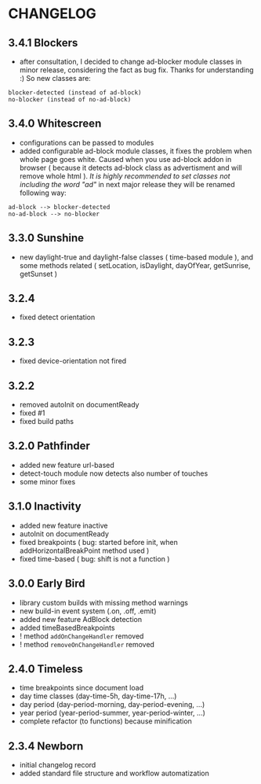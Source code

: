 # CHANGELOG

## 3.4.1 Blockers
- after consultation, I decided to change ad-blocker module classes in minor release, considering the fact as bug fix. Thanks for understanding :)
So new classes are:
```
blocker-detected (instead of ad-block)
no-blocker (instead of no-ad-block)
```

## 3.4.0 Whitescreen
- configurations can be passed to modules
- added configurable ad-block module classes, it fixes the problem when whole page goes white. Caused when you use ad-block addon in browser ( because it detects ad-block class as advertisment and will remove whole html ). *It is highly recommended to set classes not including the word "ad"* in next major release they will be renamed following way:
```
ad-block --> blocker-detected
no-ad-block --> no-blocker
```

## 3.3.0 Sunshine
- new daylight-true and daylight-false classes ( time-based module ), and some methods related ( setLocation, isDaylight, dayOfYear, getSunrise, getSunset )

## 3.2.4
- fixed detect orientation

## 3.2.3
- fixed device-orientation not fired

## 3.2.2
- removed autoInit on documentReady
- fixed #1
- fixed build paths

## 3.2.0 Pathfinder
- added new feature url-based
- detect-touch module now detects also number of touches
- some minor fixes

## 3.1.0 Inactivity
- added new feature inactive
- autoInit on documentReady
- fixed breakpoints ( bug: started before init, when addHorizontalBreakPoint method used )
- fixed time-based ( bug: shift is not a function )

## 3.0.0 Early Bird
- library custom builds with missing method warnings
- new build-in event system (.on, .off, .emit)
- added new feature AdBlock detection
- added timeBasedBreakpoints
- ! method `addOnChangeHandler` removed
- ! method `removeOnChangeHandler` removed

## 2.4.0 Timeless

- time breakpoints since document load
- day time classes (day-time-5h, day-time-17h, ...)
- day period (day-period-morning, day-period-evening, ...)
- year period (year-period-summer, year-period-winter, ...)
- complete refactor (to functions) because minification

## 2.3.4 Newborn

- initial changelog record
- added standard file structure and workflow automatization
